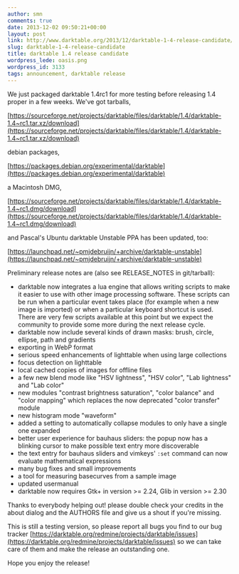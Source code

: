 ```yaml
---
author: smn
comments: true
date: 2013-12-02 09:50:21+00:00
layout: post
link: http://www.darktable.org/2013/12/darktable-1-4-release-candidate/
slug: darktable-1-4-release-candidate
title: darktable 1.4 release candidate
wordpress_lede: oasis.png
wordpress_id: 3133
tags: announcement, darktable release
---
```


We just packaged darktable 1.4rc1 for more testing before releasing 1.4 proper in a few weeks. We've got tarballs,

[https://sourceforge.net/projects/darktable/files/darktable/1.4/darktable-1.4~rc1.tar.xz/download](https://sourceforge.net/projects/darktable/files/darktable/1.4/darktable-1.4~rc1.tar.xz/download)

debian packages,

[https://packages.debian.org/experimental/darktable](https://packages.debian.org/experimental/darktable)

a Macintosh DMG,

[https://sourceforge.net/projects/darktable/files/darktable/1.4/darktable-1.4~rc1.dmg/download](https://sourceforge.net/projects/darktable/files/darktable/1.4/darktable-1.4~rc1.dmg/download)

and Pascal's Ubuntu darktable Unstable PPA has been updated, too:

[https://launchpad.net/~pmjdebruijn/+archive/darktable-unstable](https://launchpad.net/~pmjdebruijn/+archive/darktable-unstable)

Preliminary release notes are (also see RELEASE_NOTES in git/tarball):

* darktable now integrates a lua engine that allows writing scripts to make it easier to use with other image processing software. These scripts can be run when a particular event takes place (for example when a new image is imported) or when a particular keyboard shortcut is used. There are very few scripts available at this point but we expect the community to provide some more during the next release cycle.
* darktable now include several kinds of drawn masks: brush, circle, ellipse, path and gradients
* exporting in WebP format
* serious speed enhancements of lighttable when using large collections
* focus detection on lighttable
* local cached copies of images for offline files
* a few new blend mode like "HSV lightness", "HSV color", "Lab lightness" and "Lab color"
* new modules "contrast brightness saturation", "color balance" and "color mapping" which replaces the now deprecated "color transfer" module
* new histogram mode "waveform"
* added a setting to automatically collapse modules to only have a single one expanded
* better user experience for bauhaus sliders: the popup now has a blinking cursor to make possible text entry more discoverable
* the text entry for bauhaus sliders and vimkeys' `:set` command can now evaluate mathematical expressions
* many bug fixes and small improvements
* a tool for measuring basecurves from a sample image
* updated usermanual
* darktable now requires Gtk+ in version >= 2.24, Glib in version >= 2.30

Thanks to everybody helping out! please double check your credits in the about dialog and the AUTHORS file and give us a shout if you're missing.

This is still a testing version, so please report all bugs you find to our bug tracker [https://darktable.org/redmine/projects/darktable/issues](https://darktable.org/redmine/projects/darktable/issues) so we can take care of them and make the release an outstanding one.

Hope you enjoy the release!
